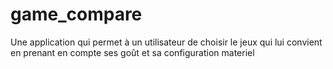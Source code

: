 # game_compare
Une application qui permet à un utilisateur de choisir le jeux qui lui convient en prenant en compte ses goût et sa configuration materiel
